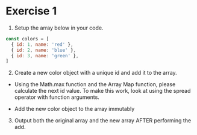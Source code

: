 # Exercise 1

1. Setup the array below in your code.

```javascript
const colors = [
  { id: 1, name: 'red' },
  { id: 2, name: 'blue' },
  { id: 3, name: 'green' },
] 
```

2. Create a new color object with a unique id and add it to the array.

- Using the Math.max function and the Array Map function, please calculate the next id value.  To make this work, look at using the spread operator with function arguments.

- Add the new color object to the array immutably

3. Output both the original array and the new array AFTER performing the add.